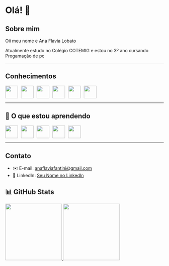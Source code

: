 # Olá! 👋

## Sobre mim

Oii meu nome e Ana Flavia Lobato

Atualmente estudo no Colégio COTEMIG e estou no 3º ano cursando Progamação de pc

---


##  Conhecimentos

<div style="display: flex; align-items: center; gap: 10px; flex-wrap: wrap;">
  
  <!-- Linguagens -->
  <img src="https://cdn.jsdelivr.net/gh/devicons/devicon/icons/csharp/csharp-original.svg" width="40" height="40" />
  <img src="https://cdn.jsdelivr.net/gh/devicons/devicon/icons/javascript/javascript-original.svg" width="40" height="40" />
  
  <!-- Banco de Dados -->
  <img src="https://cdn.jsdelivr.net/gh/devicons/devicon/icons/mysql/mysql-original.svg" width="40" height="40" />
  
  <!-- Desenvolvimento Web -->
  <img src="https://cdn.jsdelivr.net/gh/devicons/devicon/icons/html5/html5-original.svg" width="40" height="40" />
  <img src="https://cdn.jsdelivr.net/gh/devicons/devicon/icons/css3/css3-original.svg" width="40" height="40" />
  
  <!-- Ferramentas -->
  <img src="https://cdn.jsdelivr.net/gh/devicons/devicon/icons/google/google-original.svg" width="40" height="40" />
</div>


---

## 🌱 O que estou aprendendo

<div style="display: flex; align-items: center; gap: 10px; flex-wrap: wrap;">

  <!-- Aprendizados -->
  <img src="https://cdn.jsdelivr.net/gh/devicons/devicon/icons/python/python-original.svg" width="40" height="40" />
  <img src="https://cdn.jsdelivr.net/gh/devicons/devicon/icons/nodejs/nodejs-original.svg" width="40" height="40" />
  <img src="https://cdn.jsdelivr.net/gh/devicons/devicon/icons/flutter/flutter-original.svg" width="40" height="40" />
  <img src="https://cdn.jsdelivr.net/gh/devicons/devicon/icons/php/php-original.svg" width="40" height="40" />
  <img loading="lazy" src="https://cdn.jsdelivr.net/gh/devicons/devicon/icons/linux/linux-original.svg" width="40" height="40"/>
</div>

---

##  Contato

- ✉️ E-mail: [anaflaviafantini@gmail.com](anaflaviafantini@gmail.com)  
- 🔗 LinkedIn: [Seu Nome no LinkedIn](https://www.linkedin.com/in/anaflavialobato)



## 📊 GitHub Stats

<div>
<a href="https://github.com/seu-usuário-aqui">
<img loading="lazy" height="180em" src="https://github-readme-stats.vercel.app/api/top-langs/?username=Fafa2702&layout=compact&langs_count=7&theme=dracula"/>
<img loading="lazy" height="180em" src="https://github-readme-stats.vercel.app/api?username=Fafa2702&show_icons=true&theme=dracula&include_all_commits=true&count_private=true"/>

</div>
